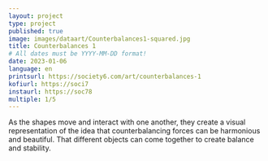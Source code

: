 ```yaml
---
layout: project
type: project
published: true
image: images/dataart/Counterbalances1-squared.jpg
title: Counterbalances 1
# All dates must be YYYY-MM-DD format!
date: 2023-01-06
language: en
printsurl: https://society6.com/art/counterbalances-1
kofiurl: https://soci7
instaurl: https://soc78
multiple: 1/5
---
```



As the shapes move and interact with one another, they create a visual representation of the idea that counterbalancing forces can be harmonious and beautiful. That different objects can come together to create balance and stability. 

